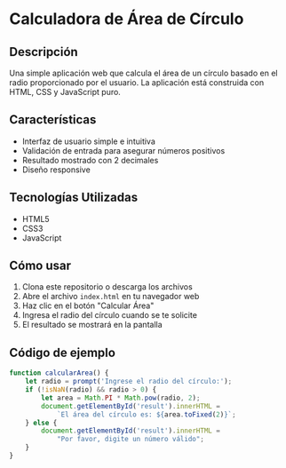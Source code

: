 # Calculadora de Área de Círculo

## Descripción
Una simple aplicación web que calcula el área de un círculo basado en el radio proporcionado por el usuario. La aplicación está construida con HTML, CSS y JavaScript puro.

## Características
- Interfaz de usuario simple e intuitiva
- Validación de entrada para asegurar números positivos
- Resultado mostrado con 2 decimales
- Diseño responsive

## Tecnologías Utilizadas
- HTML5
- CSS3
- JavaScript

## Cómo usar
1. Clona este repositorio o descarga los archivos
2. Abre el archivo `index.html` en tu navegador web
3. Haz clic en el botón "Calcular Área"
4. Ingresa el radio del círculo cuando se te solicite
5. El resultado se mostrará en la pantalla

## Código de ejemplo
```javascript
function calcularArea() {
    let radio = prompt('Ingrese el radio del círculo:');
    if (!isNaN(radio) && radio > 0) {
        let area = Math.PI * Math.pow(radio, 2);
        document.getElementById('result').innerHTML = 
            `El área del círculo es: ${area.toFixed(2)}`;
    } else {
        document.getElementById('result').innerHTML = 
            "Por favor, digite un número válido";
    }
}
